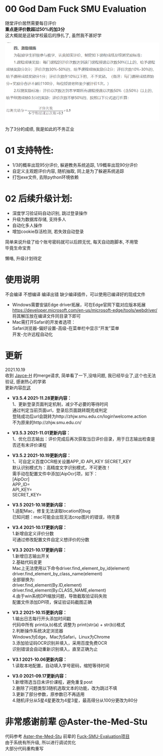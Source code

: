 <!--
 * @File: 
 * @Project: 
 * @Author: zzy
 * @mail: elliot.bia.8989@outlook.com
 * @github: https://github.com/elliot-bia
 * @Date: 2019-10-17 10:55:22
 * @LastEditors: zzy
 * @LastEditTime: 2019-10-23 16:28:59
 -->
# 00 God Dam Fuck SMU Evaluation
随堂评价居然需要每日评价  
**重点是评价数超过50%的加3分**  
这大概就是这破学校最后的挣扎了, 虽然我不甚好学

![看图](./png.png)


为了3分的成绩, 我是如此的不务正业

# 01 支持特性:  
- 1/3的概率出现95分评价, 躲避教务系统追踪, 1/9概率出现90分评价
- 自定义主观题评价内容, 随机抽取, 同上是为了躲避系统追踪
- 打包exe文件, 去除python环境依赖

# 02 后续升级计划:  
- 深度学习验证码自动识别, 跳过登录操作
- 升级为数据库存储, 支持多人
- 自动化多人操作
- 增加cookie存活检测, 若失效自动登录

简单来说升级了给个账号密码就可以后顾无忧, 每天自动跑脚本, 不用管  
毕竟生命宝贵

懒咯, 升级计划待定

# 使用说明  
不会编译 不想编译 编译出错 缺少编译插件，可以使用已编译好的现成文件  
- Windows需要安装Edge driver拓展，可在Edge官网下载对应版本拓展  
https://developer.microsoft.com/en-us/microsoft-edge/tools/webdriver/  
将其解压放在编译文件同目录下即可  
- Mac需打开Safari的开发者选项：  
Safari浏览器-偏好设置-高级-在菜单栏中显示“开发”菜单  
开发-允许远程自动化

# 更新
2021.10.19  
收到 [Jayce-H](https://github.com/Jayce-H) 的merge请求, 简单看了一下,没啥问题, 我已经毕业了,这个也无法验证, 感谢热心的学弟  
更新内容[在这](https://github.com/Jayce-H/God_Dam_Fuck_SMU_Evaluation/commit/eaa36afa71789c1a2429124f7627840e15e92ec4)  

- __V3.5.4 2021-11.28更新内容：__  
1、更新登录页面判定机制，减少不必要的等待时间  
通过判定当前页面url，登录后页面跳转既完成判定  
登陆成功后url会跳转为http://zhjw.smu.edu.cn/login!welcome.action  
不为原来的http://zhjw.smu.edu.cn/

- __V3.5.3 2021-11.01更新内容：__   
1、优化日志输出：评价完成后再次获取当日评价目录，用于日志输出检查是否还有未评价课程

- __V3.5.2 2021-10.19更新内容：__   
1、可自定义百度OCR相关设置APP_ID API_KEY SECRET_KEY  
默认识别模式为：高精度文字识别模式，不可更改！  
需手动在配置文件中添加[AipOcr]项，如下：  
[AipOcr]  
APP_ID=  
API_KEY=  
SECRET_KEY=

- __V3.5 2021-10.18更新内容：__   
1.适配Mac，修复无法读取location的bug  
已知问题：mac可能会出现无法crop图片的错误，待完善

- __V3.4 2021-10.17更新内容：__   
1.新增自定义评价分数  
可通过修改配置文件自定义想评价的分数  

- __V3.3 2021-10.17更新内容：__  
1.新增日志输出开关  
2.基础代码变更  
Mac上无法使用以下命令driver.find_element_by_id(element)  
driver.find_element_by_class_name(element)  
全部替换为:  
driver.find_element(By.ID,element)  
driver.find_element(By.CLASS_NAME,element)  
4.由于win系统DPI缩放问题，导致截取验证码失败  
配置文件添加DPI项，保证验证码截图正确

- __V3.2 2021-10.15更新内容：__  
1.输出日志每行开头添加时间戳  
代码中所有 print(a,b)格式 调整为 print(str(a) + str(b))格式  
2.判断操作系统决定浏览器  
Windows为Edge，Mac为Safari，Linux为Chrome  
3.添加验证码OCR识别并填入，采用百度免费OCR  
识别错误会自动重新识别填入，直至正确为止

- __V3.1 2021-10.06更新内容：__  
1.读取本地配置，自动填入学号密码，缩短等待时间

- __V3.0 2021-09.17更新内容：__  
1.新增筛选当日未评价课程，避免重复post  
2.删除了问题类型3随机选取文本的功能，改为跳过不填  
3.更新了部分参数，原参数已不再适用  
4.随机评分从5星4星更改为4星3星，最高得分从100分更改为80分 




# 非常感谢前辈 @Aster-the-Med-Stu
代码参考 [Aster-the-Med-Stu](https://github.com/Aster-the-Med-Stu) 前辈的 [Fuck-SMU-Evaluation项目](https://github.com/Aster-the-Med-Stu/Fuck-SMU-Evaluation)  
由于系统有所升级, 所以进行调试优化  
大部分代码重构重写
